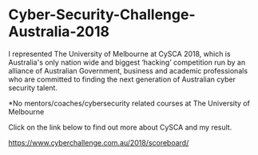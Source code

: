 # Cyber-Security-Challenge-Australia-2018

I represented The University of Melbourne at CySCA 2018, which is Australia's only nation wide and biggest ‘hacking’ competition run by an alliance of Australian Government, business and academic professionals who are committed to finding the next generation of Australian cyber security talent.

*No mentors/coaches/cybersecurity related courses at The University of Melbourne

Click on the link below to find out more about CySCA and my result.

https://www.cyberchallenge.com.au/2018/scoreboard/
